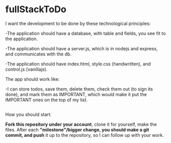 # fullStackToDo

I want the development to be done by these technological principles:

-The application should have a database, with table and fields, you see fit to the application.

-The application should have a server.js, which is in nodejs and express, and communicates with the db.

-The application should have index.html, style.css (handwritten), and control.js (vanillajs).


The app should work like:

-I can store todos, save them, delete them, check them out (to sign its done), and mark them as IMPORTANT,
which would make it put the IMPORTANT ones on the top of my list.

##

How you should start:

**Fork this repository under your account**, clone it for yourself, make the files. After each **"milestone"/bigger change, you should make a git commit, and push** it up to the repository, so I can follow up with your work.